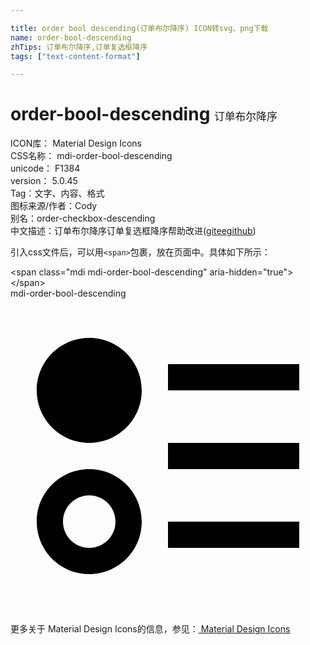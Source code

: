 ```yaml
---

title: order bool descending(订单布尔降序) ICON转svg、png下载
name: order-bool-descending
zhTips: 订单布尔降序,订单复选框降序
tags: ["text-content-format"]

---
```


# order-bool-descending  <small style="font-size: 60%;font-weight: 100">订单布尔降序</small>


<div class="detail-page">
<p>
<span>
ICON库：
<span class="badge-secondary badge">Material Design Icons</span> 
</span>
<br/>
<span>
CSS名称：
<span class="badge-secondary badge">mdi-order-bool-descending</span> 
</span>
<br/>
<span>
unicode：
<span class="badge-secondary badge">F1384</span> 
<copy-btn content='F1384' btn-title=""></copy-btn>
<copy-btn :content='String.fromCodePoint(parseInt("F1384", 16))' btn-title="复制U"></copy-btn>
</span>
<br/>
<span>
version：
<span class="badge-secondary badge">5.0.45</span> 
</span><br/><span>Tag：<span class="badge-light badge"><router-link to="/tags/text-content-format.html">文字、内容、格式</router-link></span></span>
<br/>
<span>图标来源/作者：<span class="badge-light badge">Cody</span></span> 
<br/>
<span>别名：<span class="badge-light badge">order-checkbox-descending</span></span><br/><span class="zh-detail">中文描述：<span class="badge-primary badge">订单布尔降序</span><span class="badge-primary badge">订单复选框降序</span><span class="help-link"><span>帮助改进</span>(<a href="https://gitee.com/liuwave/icon-helper/edit/master/json/material/order-bool-descending.json" target="_blank" rel="noopener noreferrer">gitee</a><a href="https://github.com/liuwave/icon-helper/edit/master/json/material/order-bool-descending.json" target="_blank" rel="noopener noreferrer">github</a></span>)</span><br/>
</p>
</div>
<div class="alert alert-dark">
  <i class="mdi mdi-order-bool-descending mdi-48px"></i>
  <i class="mdi mdi-order-bool-descending mdi-36px"></i>
  <i class="mdi mdi-order-bool-descending mdi-24px"></i>
  <i class="mdi mdi-order-bool-descending mdi-18px"></i>
</div>
<div>
  <p>引入css文件后，可以用<code>&lt;span&gt;</code>包裹，放在页面中。具体如下所示：    
  </p>
  <div class="alert alert-primary" style="font-size: 14px">
    &lt;span class="mdi mdi-order-bool-descending" aria-hidden="true"&gt;&lt;/span&gt;
    <copy-btn content='<span class="mdi mdi-order-bool-descending" aria-hidden="true"></span>'></copy-btn>
  </div>
  <div class="alert alert-secondary">
    <i class="mdi mdi-order-bool-descending"
    style="font-size: 24px"
    aria-hidden="true"></i> mdi-order-bool-descending
    <copy-btn content="mdi-order-bool-descending" btn-title="复制图标名称"></copy-btn>
  </div>
</div>
<div id="svg" class="svg-wrap">
<svg xmlns="http://www.w3.org/2000/svg" viewBox="0 0 24 24"><path d="M6 13C3.79 13 2 14.79 2 17S3.79 21 6 21 10 19.21 10 17 8.21 13 6 13M6 19C4.9 19 4 18.1 4 17S4.9 15 6 15 8 15.9 8 17 7.1 19 6 19M6 3C3.79 3 2 4.79 2 7S3.79 11 6 11 10 9.21 10 7 8.21 3 6 3M12 5H22V7H12V5M12 19V17H22V19H12M12 11H22V13H12V11Z" /></svg>
</div>
<detail full-name='mdi-order-bool-descending'></detail>
    
<div><p>更多关于 Material Design Icons的信息，参见：<a target="_blank" href="https://iconhelper.cn/material.html"> Material Design Icons</a>
</p></div>
